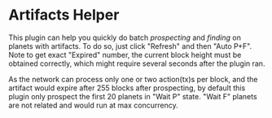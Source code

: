 # Artifacts Helper

This plugin can help you quickly do batch _prospecting_ and _finding_ on planets with artifacts. To do so, just click "Refresh" and then "Auto P+F". Note to get exact "Expired" number, the current block height must be obtained correctly, which might require several seconds after the plugin ran.

As the network can process only one or two action(tx)s per block, and the artifact would expire after 255 blocks after prospecting, by default this plugin only prospect the first 20 planets in "Wait P" state. "Wait F" planets are not related and would run at max concurrency.
